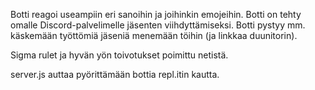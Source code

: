 Botti reagoi useampiin eri sanoihin ja joihinkin emojeihin. Botti on tehty omalle Discord-palvelimelle jäsenten viihdyttämiseksi. 
Botti pystyy mm. käskemään työttömiä jäseniä menemään töihin (ja linkkaa duunitorin).

Sigma rulet ja hyvän yön toivotukset poimittu netistä.

server.js auttaa pyörittämään bottia repl.itin kautta.

